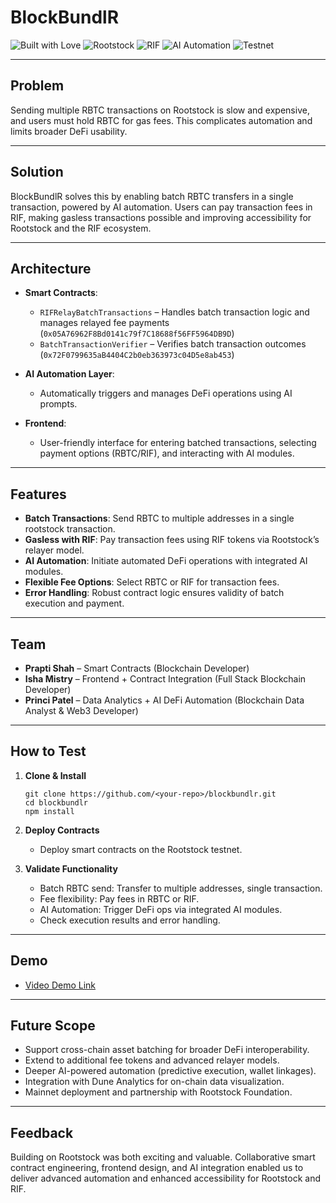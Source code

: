# BlockBundlR

![Built with Love](https://img.shields.io/badge/Built%20with-%E2%9D%A4%EF%B8%8F-red)
![Rootstock](https://img.shields.io/badge/Powered%20by-Rootstock-blue)
![RIF](https://img.shields.io/badge/Fees%20with-RIF-orange)
![AI Automation](https://img.shields.io/badge/AI-Automation-green)
![Testnet](https://img.shields.io/badge/Deployed-Testnet-lightgrey)

---

## Problem

Sending multiple RBTC transactions on Rootstock is slow and expensive, and users must hold RBTC for gas fees. This complicates automation and limits broader DeFi usability.

---

## Solution

BlockBundlR solves this by enabling batch RBTC transfers in a single transaction, powered by AI automation. Users can pay transaction fees in RIF, making gasless transactions possible and improving accessibility for Rootstock and the RIF ecosystem.

---

## Architecture

- **Smart Contracts**:  
  - `RIFRelayBatchTransactions` – Handles batch transaction logic and manages relayed fee payments (`0x05A76962F8Bd0141c79f7C18688f56FF5964DB9D`)
  - `BatchTransactionVerifier` – Verifies batch transaction outcomes (`0x72F0799635aB4404C2b0eb363973c04D5e8ab453`)

- **AI Automation Layer**:  
  - Automatically triggers and manages DeFi operations using AI prompts.

- **Frontend**:  
  - User-friendly interface for entering batched transactions, selecting payment options (RBTC/RIF), and interacting with AI modules.

---

## Features

- **Batch Transactions**: Send RBTC to multiple addresses in a single rootstock transaction.
- **Gasless with RIF**: Pay transaction fees using RIF tokens via Rootstock’s relayer model.
- **AI Automation**: Initiate automated DeFi operations with integrated AI modules.
- **Flexible Fee Options**: Select RBTC or RIF for transaction fees.
- **Error Handling**: Robust contract logic ensures validity of batch execution and payment.

---

## Team

- **Prapti Shah** – Smart Contracts (Blockchain Developer)
- **Isha Mistry** – Frontend + Contract Integration (Full Stack Blockchain Developer)
- **Princi Patel** – Data Analytics + AI DeFi Automation (Blockchain Data Analyst & Web3 Developer)

---

## How to Test

1. **Clone & Install**
    ```
    git clone https://github.com/<your-repo>/blockbundlr.git
    cd blockbundlr
    npm install
    ```

2. **Deploy Contracts**
    - Deploy smart contracts on the Rootstock testnet.

3. **Validate Functionality**
    - Batch RBTC send: Transfer to multiple addresses, single transaction.
    - Fee flexibility: Pay fees in RBTC or RIF.
    - AI Automation: Trigger DeFi ops via integrated AI modules.
    - Check execution results and error handling.

---

## Demo

- [Video Demo Link](https://drive.google.com/file/d/12rHgr771fNNYOqWjmYPctL4weonVGnNu/view?usp=sharing) 
---

## Future Scope

- Support cross-chain asset batching for broader DeFi interoperability.
- Extend to additional fee tokens and advanced relayer models.
- Deeper AI-powered automation (predictive execution, wallet linkages).
- Integration with Dune Analytics for on-chain data visualization.
- Mainnet deployment and partnership with Rootstock Foundation.

---

## Feedback

Building on Rootstock was both exciting and valuable. Collaborative smart contract engineering, frontend design, and AI integration enabled us to deliver advanced automation and enhanced accessibility for Rootstock and RIF.

